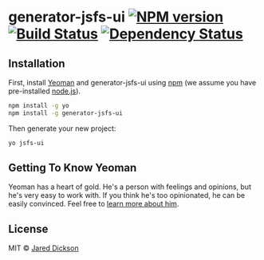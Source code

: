 # generator-jsfs-ui [![NPM version][npm-image]][npm-url] [![Build Status][travis-image]][travis-url] [![Dependency Status][daviddm-image]][daviddm-url]
> 

## Installation

First, install [Yeoman](http://yeoman.io) and generator-jsfs-ui using [npm](https://www.npmjs.com/) (we assume you have pre-installed [node.js](https://nodejs.org/)).

```bash
npm install -g yo
npm install -g generator-jsfs-ui
```

Then generate your new project:

```bash
yo jsfs-ui
```

## Getting To Know Yeoman

Yeoman has a heart of gold. He&#39;s a person with feelings and opinions, but he&#39;s very easy to work with. If you think he&#39;s too opinionated, he can be easily convinced. Feel free to [learn more about him](http://yeoman.io/).

## License

MIT © [Jared Dickson]()


[npm-image]: https://badge.fury.io/js/generator-jsfs-ui.svg
[npm-url]: https://npmjs.org/package/generator-jsfs-ui
[travis-image]: https://travis-ci.org/kraihn/generator-jsfs-ui.svg?branch=master
[travis-url]: https://travis-ci.org/kraihn/generator-jsfs-ui
[daviddm-image]: https://david-dm.org/kraihn/generator-jsfs-ui.svg?theme=shields.io
[daviddm-url]: https://david-dm.org/kraihn/generator-jsfs-ui

